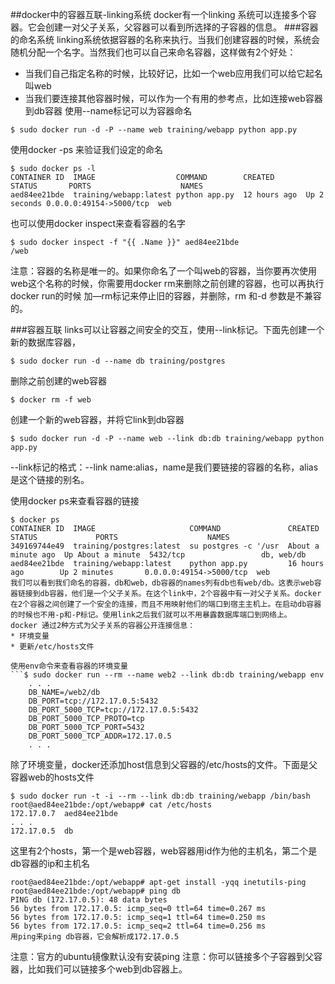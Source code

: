 ##docker中的容器互联-linking系统
docker有一个linking 系统可以连接多个容器。它会创建一对父子关系，父容器可以看到所选择的子容器的信息。
###容器的命名系统
linking系统依据容器的名称来执行。当我们创建容器的时候，系统会随机分配一个名字。当然我们也可以自己来命名容器，这样做有2个好处：
* 当我们自己指定名称的时候，比较好记，比如一个web应用我们可以给它起名叫web
* 当我们要连接其他容器时候，可以作为一个有用的参考点，比如连接web容器到db容器
使用--name标记可以为容器命名
```
$ sudo docker run -d -P --name web training/webapp python app.py
```
使用docker -ps 来验证我们设定的命名
```
$ sudo docker ps -l
CONTAINER ID  IMAGE                  COMMAND        CREATED       STATUS       PORTS                    NAMES
aed84ee21bde  training/webapp:latest python app.py  12 hours ago  Up 2 seconds 0.0.0.0:49154->5000/tcp  web
```
也可以使用docker inspect来查看容器的名字
```
$ sudo docker inspect -f "{{ .Name }}" aed84ee21bde
/web
```
注意：容器的名称是唯一的。如果你命名了一个叫web的容器，当你要再次使用web这个名称的时候，你需要用docker 
rm来删除之前创建的容器，也可以再执行docker run的时候 加—rm标记来停止旧的容器，并删除，rm 和-d 参数是不兼容的。

###容器互联
links可以让容器之间安全的交互，使用--link标记。下面先创建一个新的数据库容器，
```
$ sudo docker run -d --name db training/postgres
```
删除之前创建的web容器
```
$ docker rm -f web
```
创建一个新的web容器，并将它link到db容器
```
$ sudo docker run -d -P --name web --link db:db training/webapp python app.py
```
--link标记的格式：--link name:alias，name是我们要链接的容器的名称，alias是这个链接的别名。

使用docker ps来查看容器的链接
```
$ docker ps
CONTAINER ID  IMAGE                     COMMAND               CREATED             STATUS             PORTS                    NAMES
349169744e49  training/postgres:latest  su postgres -c '/usr  About a minute ago  Up About a minute  5432/tcp                 db, web/db
aed84ee21bde  training/webapp:latest    python app.py         16 hours ago        Up 2 minutes       0.0.0.0:49154->5000/tcp  web
我们可以看到我们命名的容器，db和web，db容器的names列有db也有web/db。这表示web容器链接到db容器，他们是一个父子关系。在这个link中，2个容器中有一对父子关系。docker在2个容器之间创建了一个安全的连接，而且不用映射他们的端口到宿主主机上。在启动db容器的时候也不用-p和-P标记。使用link之后我们就可以不用暴露数据库端口到网络上。
docker 通过2种方式为父子关系的容器公开连接信息：
* 环境变量
* 更新/etc/hosts文件

使用env命令来查看容器的环境变量
```$ sudo docker run --rm --name web2 --link db:db training/webapp env
    . . .
    DB_NAME=/web2/db
    DB_PORT=tcp://172.17.0.5:5432
    DB_PORT_5000_TCP=tcp://172.17.0.5:5432
    DB_PORT_5000_TCP_PROTO=tcp
    DB_PORT_5000_TCP_PORT=5432
    DB_PORT_5000_TCP_ADDR=172.17.0.5
    . . .
```
除了环境变量，docker还添加host信息到父容器的/etc/hosts的文件。下面是父容器web的hosts文件
```
$ sudo docker run -t -i --rm --link db:db training/webapp /bin/bash
root@aed84ee21bde:/opt/webapp# cat /etc/hosts
172.17.0.7  aed84ee21bde
. . .
172.17.0.5  db
```
这里有2个hosts，第一个是web容器，web容器用id作为他的主机名，第二个是db容器的ip和主机名
```
root@aed84ee21bde:/opt/webapp# apt-get install -yqq inetutils-ping
root@aed84ee21bde:/opt/webapp# ping db
PING db (172.17.0.5): 48 data bytes
56 bytes from 172.17.0.5: icmp_seq=0 ttl=64 time=0.267 ms
56 bytes from 172.17.0.5: icmp_seq=1 ttl=64 time=0.250 ms
56 bytes from 172.17.0.5: icmp_seq=2 ttl=64 time=0.256 ms
用ping来ping db容器，它会解析成172.17.0.5 
```
注意：官方的ubuntu镜像默认没有安装ping
注意：你可以链接多个子容器到父容器，比如我们可以链接多个web到db容器上。